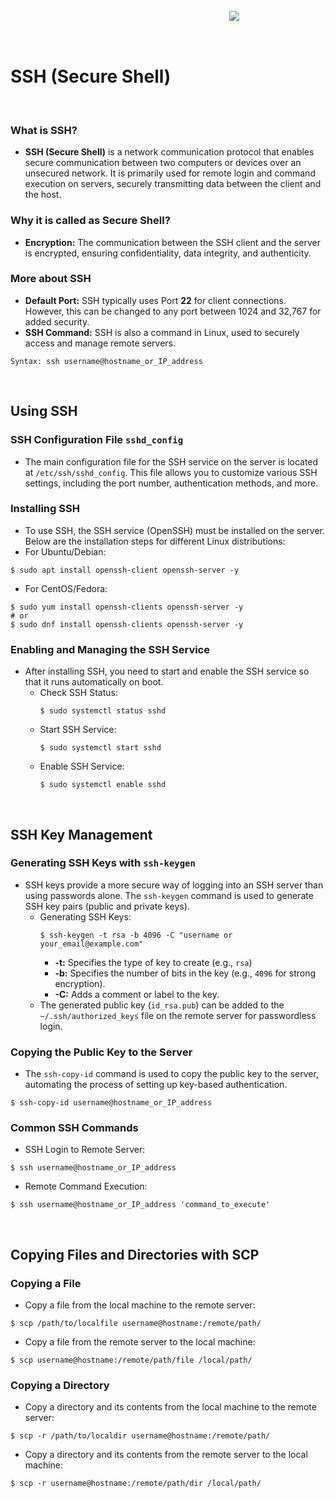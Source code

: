 <img src="https://www.iplocation.net/assets/images/blog/featured/ssh.jpg" style=" margin:33px 350px;">

# SSH (Secure Shell)
<br/>

### What is SSH?
- **SSH (Secure Shell)** is a network communication protocol that enables secure communication between two computers or devices over an unsecured network. It is primarily used for remote login and command execution on servers, securely transmitting data between the client and the host.

### Why it is called as Secure Shell?
- **Encryption:** The communication between the SSH client and the server is encrypted, ensuring confidentiality, data integrity, and authenticity.

### More about SSH
- **Default Port:** SSH typically uses Port **22** for client connections. However, this can be changed to any port between 1024 and 32,767 for added security.
- **SSH Command:** SSH is also a command in Linux, used to securely access and manage remote servers.
```
Syntax: ssh username@hostname_or_IP_address
```
<br/>

## Using SSH

### SSH Configuration File `sshd_config`
- The main configuration file for the SSH service on the server is located at `/etc/ssh/sshd_config`. This file allows you to customize various SSH settings, including the port number, authentication methods, and more.

### Installing SSH
- To use SSH, the SSH service (OpenSSH) must be installed on the server. Below are the installation steps for different Linux distributions:
- For Ubuntu/Debian:
```
$ sudo apt install openssh-client openssh-server -y
```
- For CentOS/Fedora:
```
$ sudo yum install openssh-clients openssh-server -y
# or
$ sudo dnf install openssh-clients openssh-server -y
```

### Enabling and Managing the SSH Service
- After installing SSH, you need to start and enable the SSH service so that it runs automatically on boot.
  - Check SSH Status:
    ```
    $ sudo systemctl status sshd
    ```
  - Start SSH Service:
    ```
    $ sudo systemctl start sshd
    ```
  - Enable SSH Service:
    ```
    $ sudo systemctl enable sshd
    ```
<br/>

## SSH Key Management

### Generating SSH Keys with `ssh-keygen`
- SSH keys provide a more secure way of logging into an SSH server than using passwords alone. The `ssh-keygen` command is used to generate SSH key pairs (public and private keys).
  - Generating SSH Keys:
    ```
    $ ssh-keygen -t rsa -b 4096 -C "username or your_email@example.com"
    ```
    - **-t:** Specifies the type of key to create (e.g., `rsa`)
    - **-b:** Specifies the number of bits in the key (e.g., `4096` for strong encryption).
    - **-C:** Adds a comment or label to the key.
  - The generated public key (`id_rsa.pub`) can be added to the `~/.ssh/authorized_keys` file on the remote server for passwordless login.

### Copying the Public Key to the Server
- The `ssh-copy-id` command is used to copy the public key to the server, automating the process of setting up key-based authentication.
```
$ ssh-copy-id username@hostname_or_IP_address
```

### Common SSH Commands
- SSH Login to Remote Server:
```
$ ssh username@hostname_or_IP_address
```

- Remote Command Execution:
```
$ ssh username@hostname_or_IP_address 'command_to_execute'
```
<br/>

## Copying Files and Directories with SCP

### Copying a File
- Copy a file from the local machine to the remote server:
```
$ scp /path/to/localfile username@hostname:/remote/path/
```

- Copy a file from the remote server to the local machine:
```
$ scp username@hostname:/remote/path/file /local/path/
```

### Copying a Directory
- Copy a directory and its contents from the local machine to the remote server:
```
$ scp -r /path/to/localdir username@hostname:/remote/path/
```

- Copy a directory and its contents from the remote server to the local machine:
```
$ scp -r username@hostname:/remote/path/dir /local/path/
```